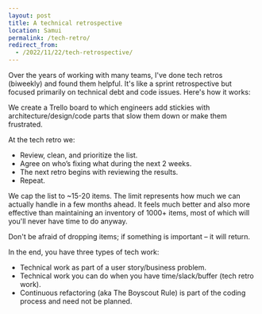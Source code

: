 ```yaml
---
layout: post
title: A technical retrospective
location: Samui
permalink: /tech-retro/
redirect_from:
  - /2022/11/22/tech-retrospective/
---
```


Over the years of working with many teams, I've done tech retros (biweekly) and found them helpful. It's like a sprint retrospective but focused primarily on technical debt and code issues. Here's how it works:

We create a Trello board to which engineers add stickies with architecture/design/code parts that slow them down or make them frustrated.

At the tech retro we:
- Review, clean, and prioritize the list.
- Agree on who’s fixing what during the next 2 weeks.
- The next retro begins with reviewing the results.
- Repeat.

We cap the list to ~15-20 items. The limit represents how much we can actually handle in a few months ahead. It feels much better and also more effective than maintaining an inventory of 1000+ items, most of which will you'll never have time to do anyway.

Don't be afraid of dropping items; if something is important – it will return.

In the end, you have three types of tech work:
- Technical work as part of a user story/business problem.
- Technical work you can do when you have time/slack/buffer (tech retro work).
- Continuous refactoring (aka The Boyscout Rule) is part of the coding process and need not be planned.